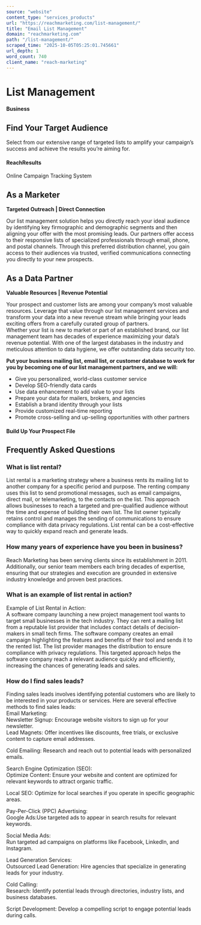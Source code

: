 ```yaml
---
source: "website"
content_type: "services_products"
url: "https://reachmarketing.com/list-management/"
title: "Email List Management"
domain: "reachmarketing.com"
path: "/list-management/"
scraped_time: "2025-10-05T05:25:01.745661"
url_depth: 1
word_count: 740
client_name: "reach-marketing"
---
```


# List Management

#### Business

## Find Your Target Audience

Select from our extensive range of targeted lists to amplify your campaign’s success and achieve the results you’re aiming for.

#### ReachResults

Online Campaign Tracking System

## As a Marketer

**Targeted Outreach | Direct Connection**

Our list management solution helps you directly reach your ideal audience by identifying key firmographic and demographic segments and then aligning your offer with the most promising leads. Our partners offer access to their responsive lists of specialized professionals through email, phone, and postal channels. Through this preferred distribution channel, you gain access to their audiences via trusted, verified communications connecting you directly to your new prospects.

## As a Data Partner

**Valuable Resources | Revenue Potential**

Your prospect and customer lists are among your company’s most valuable resources. Leverage that value through our list management services and transform your data into a new revenue stream while bringing your leads exciting offers from a carefully curated group of partners.  
Whether your list is new to market or part of an established brand, our list management team has decades of experience maximizing your data’s revenue potential. With one of the largest databases in the industry and meticulous attention to data hygiene, we offer outstanding data security too.

**Put your business mailing list, email list, or customer database to work for you by becoming one of our list management partners, and we will:**

*   Give you personalized, world-class customer service
*   Develop SEO-friendly data cards
*   Use data enhancement to add value to your lists
*   Prepare your data for mailers, brokers, and agencies
*   Establish a brand identity through your lists
*   Provide customized real-time reporting
*   Promote cross-selling and up-selling opportunities with other partners

#### Build Up Your Prospect File

## Frequently Asked Questions

### What is list rental?

List rental is a marketing strategy where a business rents its mailing list to another company for a specific period and purpose. The renting company uses this list to send promotional messages, such as email campaigns, direct mail, or telemarketing, to the contacts on the list. This approach allows businesses to reach a targeted and pre-qualified audience without the time and expense of building their own list. The list owner typically retains control and manages the sending of communications to ensure compliance with data privacy regulations. List rental can be a cost-effective way to quickly expand reach and generate leads.

### How many years of experience have you been in business?

Reach Marketing has been serving clients since its establishment in 2011. Additionally, our senior team members each bring decades of expertise, ensuring that our strategies and execution are grounded in extensive industry knowledge and proven best practices.

### What is an example of list rental in action?

Example of List Rental in Action:  
A software company launching a new project management tool wants to target small businesses in the tech industry. They can rent a mailing list from a reputable list provider that includes contact details of decision-makers in small tech firms. The software company creates an email campaign highlighting the features and benefits of their tool and sends it to the rented list. The list provider manages the distribution to ensure compliance with privacy regulations. This targeted approach helps the software company reach a relevant audience quickly and efficiently, increasing the chances of generating leads and sales.

### How do I find sales leads?

Finding sales leads involves identifying potential customers who are likely to be interested in your products or services. Here are several effective methods to find sales leads:  
Email Marketing:  
Newsletter Signup: Encourage website visitors to sign up for your newsletter.  
Lead Magnets: Offer incentives like discounts, free trials, or exclusive content to capture email addresses.  

Cold Emailing: Research and reach out to potential leads with personalized emails.  

Search Engine Optimization (SEO):  
Optimize Content: Ensure your website and content are optimized for relevant keywords to attract organic traffic.  

Local SEO: Optimize for local searches if you operate in specific geographic areas.  

Pay-Per-Click (PPC) Advertising:  
Google Ads:Use targeted ads to appear in search results for relevant keywords.  

Social Media Ads:  
Run targeted ad campaigns on platforms like Facebook, LinkedIn, and Instagram.  

Lead Generation Services:  
Outsourced Lead Generation: Hire agencies that specialize in generating leads for your industry.  

Cold Calling:  
Research: Identify potential leads through directories, industry lists, and business databases.  

Script Development: Develop a compelling script to engage potential leads during calls.